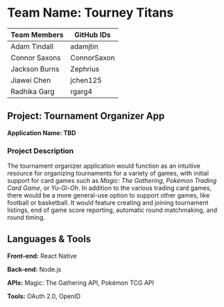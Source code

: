 # Team Name: Tourney Titans

| Team Members  | GitHub IDs  |
|---------------|-------------|
| Adam Tindall  | adamjtin    |
| Connor Saxons | ConnorSaxon |
| Jackson Burns | Zephrius    |
| Jiawei Chen   | jchen125    |
| Radhika Garg  | rgarg4      |

## Project: Tournament Organizer App

**Application Name: TBD**

### Project Description

The tournament organizer application would function as an intuitive resource for organizing tournaments for a variety of games,
with initial support for card games such as *Magic: The Gathering*, *Pokémon Trading Card Game*, or *Yu-Gi-Oh*.
In addition to the various trading card games,
there would be a more general-use option to support other games, like football or basketball.
It would feature creating and joining tournament listings, end of game score reporting,
automatic round matchmaking, and round timing.

## Languages & Tools
**Front-end:** React Native

**Back-end:** Node.js

**APIs:** Magic: The Gathering API, Pokémon TCG API

**Tools:** OAuth 2.0, OpenID